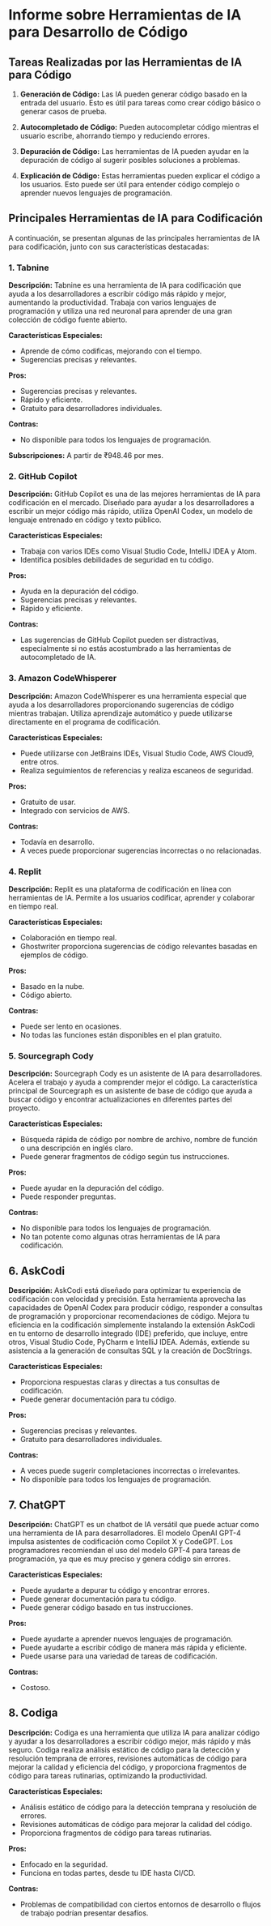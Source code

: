 # Informe sobre Herramientas de IA para Desarrollo de Código

## Tareas Realizadas por las Herramientas de IA para Código

1. **Generación de Código:** Las IA pueden generar código basado en la entrada del usuario. Esto es útil para tareas como crear código básico o generar casos de prueba.

2. **Autocompletado de Código:** Pueden autocompletar código mientras el usuario escribe, ahorrando tiempo y reduciendo errores.

3. **Depuración de Código:** Las herramientas de IA pueden ayudar en la depuración de código al sugerir posibles soluciones a problemas.

4. **Explicación de Código:** Estas herramientas pueden explicar el código a los usuarios. Esto puede ser útil para entender código complejo o aprender nuevos lenguajes de programación.

## Principales Herramientas de IA para Codificación

A continuación, se presentan algunas de las principales herramientas de IA para codificación, junto con sus características destacadas:

### 1. Tabnine

**Descripción:**
Tabnine es una herramienta de IA para codificación que ayuda a los desarrolladores a escribir código más rápido y mejor, aumentando la productividad. Trabaja con varios lenguajes de programación y utiliza una red neuronal para aprender de una gran colección de código fuente abierto.

**Características Especiales:**
- Aprende de cómo codificas, mejorando con el tiempo.
- Sugerencias precisas y relevantes.

**Pros:**
- Sugerencias precisas y relevantes.
- Rápido y eficiente.
- Gratuito para desarrolladores individuales.

**Contras:**
- No disponible para todos los lenguajes de programación.

**Subscripciones:**
A partir de ₹948.46 por mes.



### 2. GitHub Copilot

**Descripción:**
GitHub Copilot es una de las mejores herramientas de IA para codificación en el mercado. Diseñado para ayudar a los desarrolladores a escribir un mejor código más rápido, utiliza OpenAI Codex, un modelo de lenguaje entrenado en código y texto público.

**Características Especiales:**
- Trabaja con varios IDEs como Visual Studio Code, IntelliJ IDEA y Atom.
- Identifica posibles debilidades de seguridad en tu código.

**Pros:**
- Ayuda en la depuración del código.
- Sugerencias precisas y relevantes.
- Rápido y eficiente.

**Contras:**
- Las sugerencias de GitHub Copilot pueden ser distractivas, especialmente si no estás acostumbrado a las herramientas de autocompletado de IA.



### 3. Amazon CodeWhisperer

**Descripción:**
Amazon CodeWhisperer es una herramienta especial que ayuda a los desarrolladores proporcionando sugerencias de código mientras trabajan. Utiliza aprendizaje automático y puede utilizarse directamente en el programa de codificación.

**Características Especiales:**
- Puede utilizarse con JetBrains IDEs, Visual Studio Code, AWS Cloud9, entre otros.
- Realiza seguimientos de referencias y realiza escaneos de seguridad.

**Pros:**
- Gratuito de usar.
- Integrado con servicios de AWS.

**Contras:**
- Todavía en desarrollo.
- A veces puede proporcionar sugerencias incorrectas o no relacionadas.


### 4. Replit

**Descripción:**
Replit es una plataforma de codificación en línea con herramientas de IA. Permite a los usuarios codificar, aprender y colaborar en tiempo real.

**Características Especiales:**
- Colaboración en tiempo real.
- Ghostwriter proporciona sugerencias de código relevantes basadas en ejemplos de código.

**Pros:**
- Basado en la nube.
- Código abierto.

**Contras:**
- Puede ser lento en ocasiones.
- No todas las funciones están disponibles en el plan gratuito.


### 5. Sourcegraph Cody

**Descripción:**
Sourcegraph Cody es un asistente de IA para desarrolladores. Acelera el trabajo y ayuda a comprender mejor el código. La característica principal de Sourcegraph es un asistente de base de código que ayuda a buscar código y encontrar actualizaciones en diferentes partes del proyecto.

**Características Especiales:**
- Búsqueda rápida de código por nombre de archivo, nombre de función o una descripción en inglés claro.
- Puede generar fragmentos de código según tus instrucciones.

**Pros:**
- Puede ayudar en la depuración del código.
- Puede responder preguntas.

**Contras:**
- No disponible para todos los lenguajes de programación.
- No tan potente como algunas otras herramientas de IA para codificación.


## 6. AskCodi

**Descripción:**
AskCodi está diseñado para optimizar tu experiencia de codificación con velocidad y precisión. Esta herramienta aprovecha las capacidades de OpenAI Codex para producir código, responder a consultas de programación y proporcionar recomendaciones de código. Mejora tu eficiencia en la codificación simplemente instalando la extensión AskCodi en tu entorno de desarrollo integrado (IDE) preferido, que incluye, entre otros, Visual Studio Code, PyCharm e IntelliJ IDEA. Además, extiende su asistencia a la generación de consultas SQL y la creación de DocStrings.

**Características Especiales:**
- Proporciona respuestas claras y directas a tus consultas de codificación.
- Puede generar documentación para tu código.

**Pros:**
- Sugerencias precisas y relevantes.
- Gratuito para desarrolladores individuales.

**Contras:**
- A veces puede sugerir completaciones incorrectas o irrelevantes.
- No disponible para todos los lenguajes de programación.



## 7. ChatGPT

**Descripción:**
ChatGPT es un chatbot de IA versátil que puede actuar como una herramienta de IA para desarrolladores. El modelo OpenAI GPT-4 impulsa asistentes de codificación como Copilot X y CodeGPT. Los programadores recomiendan el uso del modelo GPT-4 para tareas de programación, ya que es muy preciso y genera código sin errores.

**Características Especiales:**
- Puede ayudarte a depurar tu código y encontrar errores.
- Puede generar documentación para tu código.
- Puede generar código basado en tus instrucciones.

**Pros:**
- Puede ayudarte a aprender nuevos lenguajes de programación.
- Puede ayudarte a escribir código de manera más rápida y eficiente.
- Puede usarse para una variedad de tareas de codificación.

**Contras:**
- Costoso.



## 8. Codiga

**Descripción:**
Codiga es una herramienta que utiliza IA para analizar código y ayudar a los desarrolladores a escribir código mejor, más rápido y más seguro. Codiga realiza análisis estático de código para la detección y resolución temprana de errores, revisiones automáticas de código para mejorar la calidad y eficiencia del código, y proporciona fragmentos de código para tareas rutinarias, optimizando la productividad.

**Características Especiales:**
- Análisis estático de código para la detección temprana y resolución de errores.
- Revisiones automáticas de código para mejorar la calidad del código.
- Proporciona fragmentos de código para tareas rutinarias.

**Pros:**
- Enfocado en la seguridad.
- Funciona en todas partes, desde tu IDE hasta CI/CD.

**Contras:**
- Problemas de compatibilidad con ciertos entornos de desarrollo o flujos de trabajo podrían presentar desafíos.



